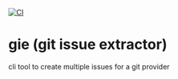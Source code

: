 [![CI](https://github.com/deni1688/gie/actions/workflows/ci.yml/badge.svg)](https://github.com/deni1688/gie/actions/workflows/ci.yml)
# gie (git issue extractor)
cli tool to create multiple issues for a git provider
